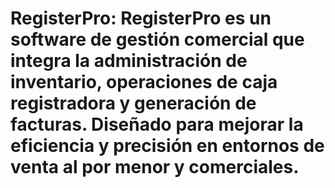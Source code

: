 # RegisterPro:   RegisterPro es un software de gestión comercial que integra la administración de inventario, operaciones de caja registradora y generación de facturas. Diseñado para mejorar la eficiencia y precisión en entornos de venta al por menor y comerciales.
